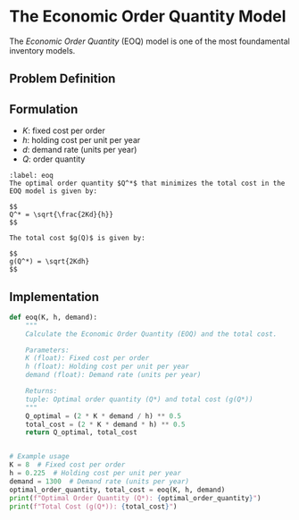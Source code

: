 # The Economic Order Quantity Model

The *Economic Order Quantity* (EOQ) model is one of the most foundamental inventory models. 

## Problem Definition

## Formulation

- $K$: fixed cost per order
- $h$: holding cost per unit per year
- $d$: demand rate (units per year)
- $Q$: order quantity

````{prf:theorem} Economic Order Quantity
:label: eoq
The optimal order quantity $Q^*$ that minimizes the total cost in the EOQ model is given by:

$$
Q^* = \sqrt{\frac{2Kd}{h}}
$$

The total cost $g(Q)$ is given by:

$$
g(Q^*) = \sqrt{2Kdh}
$$

````

## Implementation


```python
def eoq(K, h, demand):
    """
    Calculate the Economic Order Quantity (EOQ) and the total cost.

    Parameters:
    K (float): Fixed cost per order
    h (float): Holding cost per unit per year
    demand (float): Demand rate (units per year)

    Returns:
    tuple: Optimal order quantity (Q*) and total cost (g(Q*))
    """
    Q_optimal = (2 * K * demand / h) ** 0.5
    total_cost = (2 * K * demand * h) ** 0.5
    return Q_optimal, total_cost


# Example usage
K = 8  # Fixed cost per order
h = 0.225  # Holding cost per unit per year
demand = 1300  # Demand rate (units per year)
optimal_order_quantity, total_cost = eoq(K, h, demand)
print(f"Optimal Order Quantity (Q*): {optimal_order_quantity}")
print(f"Total Cost (g(Q*)): {total_cost}")
```